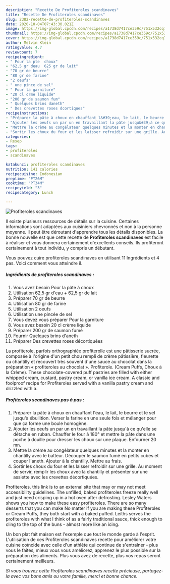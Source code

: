 ```yaml
---
description: "Recette De Profiteroles scandinaves"
title: "Recette De Profiteroles scandinaves"
slug: 2382-recette-de-profiteroles-scandinaves
date: 2020-10-04T07:43:30.021Z
image: https://img-global.cpcdn.com/recipes/a1738d7417ce359c/751x532cq70/profiteroles-scandinaves-photo-principale-de-la-recette.jpg
thumbnail: https://img-global.cpcdn.com/recipes/a1738d7417ce359c/751x532cq70/profiteroles-scandinaves-photo-principale-de-la-recette.jpg
cover: https://img-global.cpcdn.com/recipes/a1738d7417ce359c/751x532cq70/profiteroles-scandinaves-photo-principale-de-la-recette.jpg
author: Melvin Klein
ratingvalue: 4.7
reviewcount: 7
recipeingredient:
- " Pour la pte  choux"
- "62,5 gr deau  625 gr de lait"
- "70 gr de beurre"
- "80 gr de farine"
- "2 oeufs"
- " une pince de sel"
- " Pour la garniture"
- "20 cl crme liquide"
- "200 gr de saumon fum"
- " Quelques brins daneth"
- " Des crevettes roses dcortiques"
recipeinstructions:
- "Préparer la pâte à choux en chauffant l&#39;eau, le lait, le beurre et le sel jusqu&#39;à ébullition. Verser la farine en une seule fois et mélanger pour que ça forme une boule homogène."
- "Ajouter les oeufs un par un en travaillant la pâte jusqu&#39;à ce qu&#39;elle se détache en ruban. Chauffer le four à 180° et mettre la pâte dans une poche à douille pour dresser les choux sur une plaque. Enfourner 20 mn."
- "Mettre la crème au congélateur quelques minutes et la monter en chantilly avec le batteur. Découper le saumon fumé en petits cubes et couper l&#39;aneth. Ajouter à la chantilly. Mettre au frais."
- "Sortir les choux du four et les laisser refroidir sur une grille. Au moment de servir, remplir les choux avec la chantilly et présenter sur une assiette avec les crevettes décortiquées."
categories:
- Resep
tags:
- profiteroles
- scandinaves

katakunci: profiteroles scandinaves 
nutrition: 141 calories
recipecuisine: Indonesian
preptime: "PT26M"
cooktime: "PT34M"
recipeyield: "3"
recipecategory: Lunch

---
```



![Profiteroles scandinaves](https://img-global.cpcdn.com/recipes/a1738d7417ce359c/751x532cq70/profiteroles-scandinaves-photo-principale-de-la-recette.jpg)

Il existe plusieurs ressources de détails sur la cuisine. Certaines informations sont adaptées aux cuisiniers chevronnés et non à la personne moyenne. Il peut être déroutant d'apprendre tous les détails disponibles. La bonne nouvelle est que cette recette de <strong> Profiteroles scandinaves </strong> est facile à réaliser et vous donnera certainement d'excellents conseils. Ils profiteront certainement à tout individu, y compris un débutant.

<!--inarticleads1-->

Vous pouvez cuire profiteroles scandinaves en utilisant 11 Ingrédients et 4 pas. Voici comment vous atteindre il.

##### Ingrédients de profiteroles scandinaves :

1. Vous avez besoin  Pour la pâte à choux
1. Utilisation 62,5 gr d&#39;eau + 62,5 gr de lait
1. Préparer 70 gr de beurre
1. Utilisation 80 gr de farine
1. Utilisation 2 oeufs
1. Utilisation  une pincée de sel
1. Vous devez vous préparer  Pour la garniture
1. Vous avez besoin 20 cl crème liquide
1. Préparer 200 gr de saumon fumé
1. Fournir  Quelques brins d&#39;aneth
1. Préparer  Des crevettes roses décortiquées


La profiterole, parfois orthographiée profiterolle est une pâtisserie sucrée, composée à l&#39;origine d&#39;un petit chou rempli de crème pâtissière, fleurette ou chantilly et recouvert très souvent d&#39;une sauce au chocolat dans la préparation « profiteroles au chocolat ». Profiterole. (Cream Puffs, Choux à la Crème). These chocolate-covered puff pastries are filled with either whipped cream, custard, pastry cream, or vanilla ice cream. A classic and foolproof recipe for Profiteroles served with a vanilla pastry cream and drizzled with a. 

<!--inarticleads2-->

##### Profiteroles scandinaves pas à pas :

1. Préparer la pâte à choux en chauffant l&#39;eau, le lait, le beurre et le sel jusqu&#39;à ébullition. Verser la farine en une seule fois et mélanger pour que ça forme une boule homogène.
1. Ajouter les oeufs un par un en travaillant la pâte jusqu&#39;à ce qu&#39;elle se détache en ruban. Chauffer le four à 180° et mettre la pâte dans une poche à douille pour dresser les choux sur une plaque. Enfourner 20 mn.
1. Mettre la crème au congélateur quelques minutes et la monter en chantilly avec le batteur. Découper le saumon fumé en petits cubes et couper l&#39;aneth. Ajouter à la chantilly. Mettre au frais.
1. Sortir les choux du four et les laisser refroidir sur une grille. Au moment de servir, remplir les choux avec la chantilly et présenter sur une assiette avec les crevettes décortiquées.


Profiteroles. this link is to an external site that may or may not meet accessibility guidelines. The unfilled, baked profiteroles freeze really well and just need crisping up in a hot oven after defrosting. Lesley Waters shows you how to make these easy profiteroles. There are so many desserts that you can make No matter if you are making these Profiteroles or Cream Puffs, they both start with a baked puffed. Leiths serves the profiteroles with what I think of as a fairly traditional sauce, thick enough to cling to the top of the buns - almost more like an icing. 

<!--inarticleads1-->

<p>
Un bon plat fait maison est l'exemple que tout le monde garde à l'esprit. L'utilisation de ces Profiteroles scandinaves recette pour améliorer votre cuisine coïncide avec celle d'un athlète qui continue de s'entraîner - plus vous le faites, mieux vous vous améliorez, apprenez le plus possible sur la préparation des aliments. Plus vous avez de recette, plus vos repas seront certainement meilleurs.
</p>

<p>
<i>Si vous trouvez cette Profiteroles scandinaves recette précieuse, partagez-la avec vos bons amis ou votre famille, merci et bonne chance.</i>
</p>
